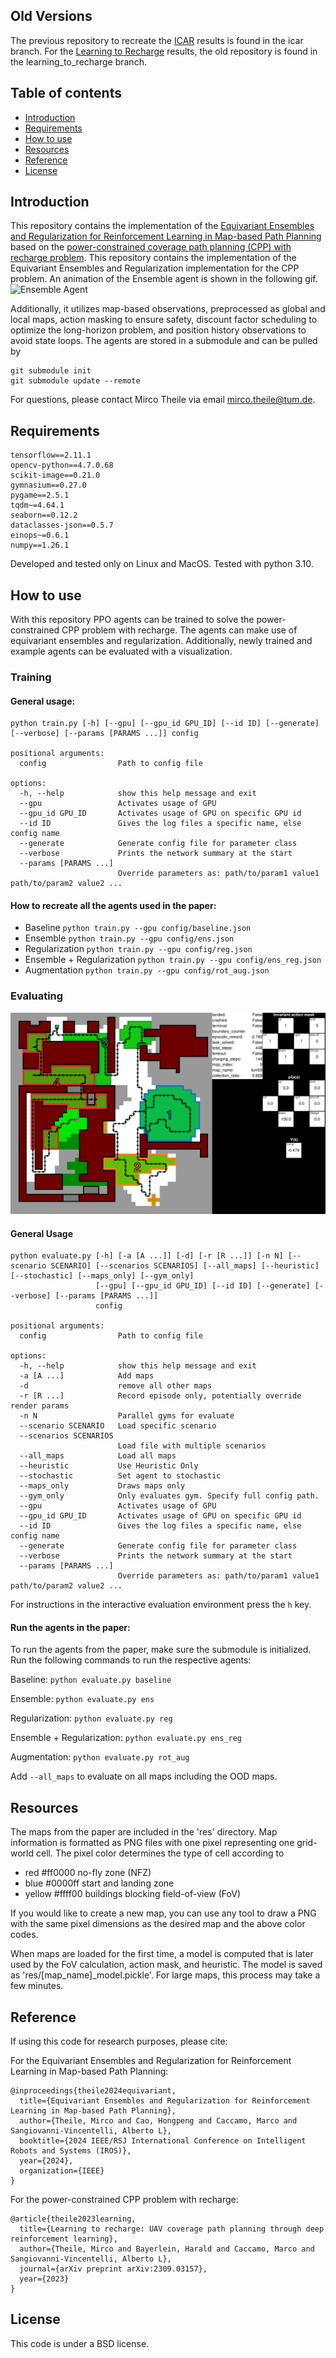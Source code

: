 ## Old Versions

The previous repository to recreate the [ICAR](https://ieeexplore.ieee.org/abstract/document/9659413) results is found
in the icar branch. For the [Learning to Recharge](https://arxiv.org/abs/2309.03157) results, the old repository is
found in the learning_to_recharge branch.

## Table of contents

* [Introduction](#introduction)
* [Requirements](#requirements)
* [How to use](#how-to-use)
* [Resources](#resources)
* [Reference](#reference)
* [License](#license)

## Introduction

This repository contains the implementation of
the [Equivariant Ensembles and Regularization for Reinforcement Learning in Map-based Path Planning](https://arxiv.org/abs/2403.12856)
based on the [power-constrained coverage path planning (CPP) with recharge problem](https://arxiv.org/abs/2309.03157).
This repository contains the implementation of the Equivariant Ensembles and Regularization implementation for the CPP
problem. An animation of the Ensemble agent is shown in the following gif.
![Ensemble Agent](./screenshots/animation.gif)

Additionally, it utilizes map-based observations,
preprocessed as global and local maps, action masking to ensure safety, discount factor scheduling to optimize the
long-horizon problem, and position history observations to avoid state loops. The agents are stored in a submodule and can be pulled by

```commandline
git submodule init
git submodule update --remote
```

For questions, please contact Mirco Theile via email mirco.theile@tum.de.

## Requirements

```
tensorflow==2.11.1
opencv-python==4.7.0.68
scikit-image==0.21.0
gymnasium==0.27.0
pygame==2.5.1
tqdm~=4.64.1
seaborn==0.12.2
dataclasses-json==0.5.7
einops~=0.6.1
numpy==1.26.1
```

Developed and tested only on Linux and MacOS. Tested with python 3.10.

## How to use

With this repository PPO agents can be trained to solve the power-constrained CPP problem with recharge. The agents can
make use of equivariant ensembles and regularization. Additionally, newly trained and example agents can be evaluated
with a visualization.

### Training

#### General usage:

```
python train.py [-h] [--gpu] [--gpu_id GPU_ID] [--id ID] [--generate] [--verbose] [--params [PARAMS ...]] config

positional arguments:
  config                Path to config file

options:
  -h, --help            show this help message and exit
  --gpu                 Activates usage of GPU
  --gpu_id GPU_ID       Activates usage of GPU on specific GPU id
  --id ID               Gives the log files a specific name, else config name
  --generate            Generate config file for parameter class
  --verbose             Prints the network summary at the start
  --params [PARAMS ...]
                        Override parameters as: path/to/param1 value1 path/to/param2 value2 ...

```

#### How to recreate all the agents used in the paper:

- Baseline ```python train.py --gpu config/baseline.json```
- Ensemble ```python train.py --gpu config/ens.json```
- Regularization ```python train.py --gpu config/reg.json```
- Ensemble + Regularization ```python train.py --gpu config/ens_reg.json```
- Augmentation ```python train.py --gpu config/rot_aug.json```

### Evaluating

![Screenshot of the evaluation](./screenshots/example.png)

#### General Usage

```
python evaluate.py [-h] [-a [A ...]] [-d] [-r [R ...]] [-n N] [--scenario SCENARIO] [--scenarios SCENARIOS] [--all_maps] [--heuristic] [--stochastic] [--maps_only] [--gym_only]
                   [--gpu] [--gpu_id GPU_ID] [--id ID] [--generate] [--verbose] [--params [PARAMS ...]]
                   config

positional arguments:
  config                Path to config file

options:
  -h, --help            show this help message and exit
  -a [A ...]            Add maps
  -d                    remove all other maps
  -r [R ...]            Record episode only, potentially override render params
  -n N                  Parallel gyms for evaluate
  --scenario SCENARIO   Load specific scenario
  --scenarios SCENARIOS
                        Load file with multiple scenarios
  --all_maps            Load all maps
  --heuristic           Use Heuristic Only
  --stochastic          Set agent to stochastic
  --maps_only           Draws maps only
  --gym_only            Only evaluates gym. Specify full config path.
  --gpu                 Activates usage of GPU
  --gpu_id GPU_ID       Activates usage of GPU on specific GPU id
  --id ID               Gives the log files a specific name, else config name
  --generate            Generate config file for parameter class
  --verbose             Prints the network summary at the start
  --params [PARAMS ...]
                        Override parameters as: path/to/param1 value1 path/to/param2 value2 ...

```

For instructions in the interactive evaluation environment press the ```h``` key.

#### Run the agents in the paper:

To run the agents from the paper, make sure the submodule is initialized. Run the following commands to run the
respective agents:

Baseline:
```python evaluate.py baseline```

Ensemble:
```python evaluate.py ens```

Regularization:
```python evaluate.py reg```

Ensemble + Regularization:
```python evaluate.py ens_reg```

Augmentation:
```python evaluate.py rot_aug```

Add ```--all_maps``` to evaluate on all maps including the OOD maps.

## Resources

The maps from the paper are included in the 'res' directory. Map information is
formatted as PNG files with one pixel representing one grid-world cell. The pixel color determines the type of cell
according to

* red #ff0000 no-fly zone (NFZ)
* blue #0000ff start and landing zone
* yellow #ffff00 buildings blocking field-of-view (FoV)

If you would like to create a new map, you can use any tool to draw a PNG with the same pixel dimensions as the
desired map and the above color codes.

When maps are loaded for the first time, a model is computed that is later used by the FoV calculation, action mask, and
heuristic. The model is saved as 'res/[map_name]_model.pickle'. For large maps, this process may take a few minutes.

## Reference

If using this code for research purposes, please cite:

For the Equivariant Ensembles and Regularization for Reinforcement Learning in Map-based Path Planning:

```
@inproceedings{theile2024equivariant,
  title={Equivariant Ensembles and Regularization for Reinforcement Learning in Map-based Path Planning},
  author={Theile, Mirco and Cao, Hongpeng and Caccamo, Marco and Sangiovanni-Vincentelli, Alberto L},
  booktitle={2024 IEEE/RSJ International Conference on Intelligent Robots and Systems (IROS)},
  year={2024},
  organization={IEEE}
}
```

For the power-constrained CPP problem with recharge:

```
@article{theile2023learning,
  title={Learning to recharge: UAV coverage path planning through deep reinforcement learning},
  author={Theile, Mirco and Bayerlein, Harald and Caccamo, Marco and Sangiovanni-Vincentelli, Alberto L},
  journal={arXiv preprint arXiv:2309.03157},
  year={2023}
}
```

## License

This code is under a BSD license.
